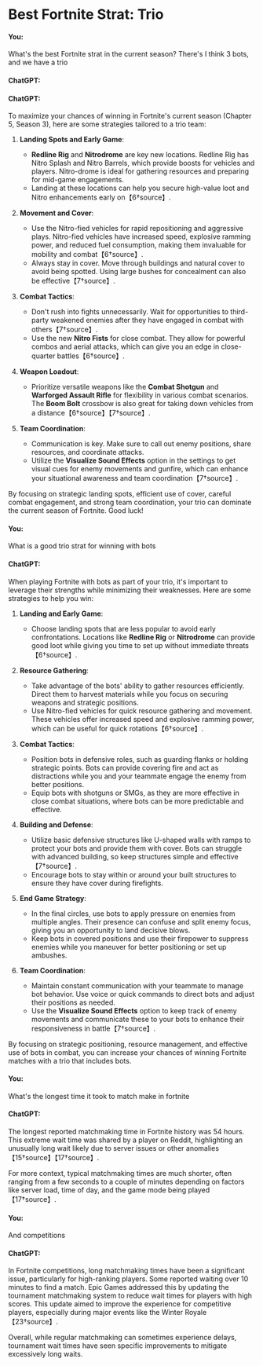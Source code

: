 # Best Fortnite Strat: Trio

#### You:
What's the best Fortnite strat in the current season? There's I think 3 bots, and we have a trio 

#### ChatGPT:


#### ChatGPT:
To maximize your chances of winning in Fortnite's current season (Chapter 5, Season 3), here are some strategies tailored to a trio team:

1. **Landing Spots and Early Game**:
   - **Redline Rig** and **Nitrodrome** are key new locations. Redline Rig has Nitro Splash and Nitro Barrels, which provide boosts for vehicles and players. Nitro-drome is ideal for gathering resources and preparing for mid-game engagements.
   - Landing at these locations can help you secure high-value loot and Nitro enhancements early on【6†source】.

2. **Movement and Cover**:
   - Use the Nitro-fied vehicles for rapid repositioning and aggressive plays. Nitro-fied vehicles have increased speed, explosive ramming power, and reduced fuel consumption, making them invaluable for mobility and combat【6†source】.
   - Always stay in cover. Move through buildings and natural cover to avoid being spotted. Using large bushes for concealment can also be effective【7†source】.

3. **Combat Tactics**:
   - Don't rush into fights unnecessarily. Wait for opportunities to third-party weakened enemies after they have engaged in combat with others【7†source】.
   - Use the new **Nitro Fists** for close combat. They allow for powerful combos and aerial attacks, which can give you an edge in close-quarter battles【6†source】.

4. **Weapon Loadout**:
   - Prioritize versatile weapons like the **Combat Shotgun** and **Warforged Assault Rifle** for flexibility in various combat scenarios. The **Boom Bolt** crossbow is also great for taking down vehicles from a distance【6†source】【7†source】.

5. **Team Coordination**:
   - Communication is key. Make sure to call out enemy positions, share resources, and coordinate attacks.
   - Utilize the **Visualize Sound Effects** option in the settings to get visual cues for enemy movements and gunfire, which can enhance your situational awareness and team coordination【7†source】.

By focusing on strategic landing spots, efficient use of cover, careful combat engagement, and strong team coordination, your trio can dominate the current season of Fortnite. Good luck!


#### You:
What is a good trio strat for winning with bots

#### ChatGPT:
When playing Fortnite with bots as part of your trio, it's important to leverage their strengths while minimizing their weaknesses. Here are some strategies to help you win:

1. **Landing and Early Game**:
   - Choose landing spots that are less popular to avoid early confrontations. Locations like **Redline Rig** or **Nitrodrome** can provide good loot while giving you time to set up without immediate threats【6†source】.

2. **Resource Gathering**:
   - Take advantage of the bots' ability to gather resources efficiently. Direct them to harvest materials while you focus on securing weapons and strategic positions.
   - Use Nitro-fied vehicles for quick resource gathering and movement. These vehicles offer increased speed and explosive ramming power, which can be useful for quick rotations【6†source】.

3. **Combat Tactics**:
   - Position bots in defensive roles, such as guarding flanks or holding strategic points. Bots can provide covering fire and act as distractions while you and your teammate engage the enemy from better positions.
   - Equip bots with shotguns or SMGs, as they are more effective in close combat situations, where bots can be more predictable and effective.

4. **Building and Defense**:
   - Utilize basic defensive structures like U-shaped walls with ramps to protect your bots and provide them with cover. Bots can struggle with advanced building, so keep structures simple and effective【7†source】.
   - Encourage bots to stay within or around your built structures to ensure they have cover during firefights.

5. **End Game Strategy**:
   - In the final circles, use bots to apply pressure on enemies from multiple angles. Their presence can confuse and split enemy focus, giving you an opportunity to land decisive blows.
   - Keep bots in covered positions and use their firepower to suppress enemies while you maneuver for better positioning or set up ambushes.

6. **Team Coordination**:
   - Maintain constant communication with your teammate to manage bot behavior. Use voice or quick commands to direct bots and adjust their positions as needed.
   - Use the **Visualize Sound Effects** option to keep track of enemy movements and communicate these to your bots to enhance their responsiveness in battle【7†source】.

By focusing on strategic positioning, resource management, and effective use of bots in combat, you can increase your chances of winning Fortnite matches with a trio that includes bots.


#### You:
What's the longest time it took to match make in fortnite

#### ChatGPT:
The longest reported matchmaking time in Fortnite history was 54 hours. This extreme wait time was shared by a player on Reddit, highlighting an unusually long wait likely due to server issues or other anomalies【15†source】【17†source】.

For more context, typical matchmaking times are much shorter, often ranging from a few seconds to a couple of minutes depending on factors like server load, time of day, and the game mode being played【17†source】.


#### You:
And competitions

#### ChatGPT:
In Fortnite competitions, long matchmaking times have been a significant issue, particularly for high-ranking players. Some reported waiting over 10 minutes to find a match. Epic Games addressed this by updating the tournament matchmaking system to reduce wait times for players with high scores. This update aimed to improve the experience for competitive players, especially during major events like the Winter Royale【23†source】.

Overall, while regular matchmaking can sometimes experience delays, tournament wait times have seen specific improvements to mitigate excessively long waits.
